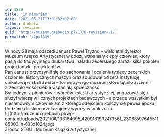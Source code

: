 ```yaml
---
id: 1839
title: 'In memoriam'
date: '2021-06-21T13:01:32+02:00'
author: drukarz
layout: revision
guid: 'http://muzeum.grebocin.pl/1776-revision-v1/'
permalink: '/?p=1839'
---
```


<div class="" dir="auto"><div class="ecm0bbzt hv4rvrfc ihqw7lf3 dati1w0a" data-ad-comet-preview="message" data-ad-preview="message" id="jsc_c_1es"><div class="j83agx80 cbu4d94t ew0dbk1b irj2b8pg"><div class="qzhwtbm6 knvmm38d"><div class="kvgmc6g5 cxmmr5t8 oygrvhab hcukyx3x c1et5uql ii04i59q"><div dir="auto">W nocy 28 maja odszedł Janusz Paweł Tryzno – wieloletni dyrektor Muzeum Książki Artystycznej w Łodzi, wspaniały ciepły człowiek, który pasją do tradycyjnego drukarstwa i składu zecerskiego zaraził kilka pokoleń projektantek i projektantów.</div></div><div class="o9v6fnle cxmmr5t8 oygrvhab hcukyx3x c1et5uql ii04i59q"><div dir="auto">Pan Janusz przyczynili się do zachowania i ocalenia tysięcy zecerskich czcionek, historycznych maszyn oraz zbudował od zera instytucję unikatową w skali świata – formę żywego muzeum które tętniło życiem i zrzeszało wokół siebie wspaniałą społeczność.</div></div><div class="o9v6fnle cxmmr5t8 oygrvhab hcukyx3x c1et5uql ii04i59q"><div dir="auto">Był jednym z pionierów i twórców książki artystycznej, angażował się i służył wiedzą w licznych projektach badawczych – a przede wszystkim był niesamowitym człowiekiem z którego odejściem kończy się pewna epoka.</div><div dir="auto"></div></div><div class="o9v6fnle cxmmr5t8 oygrvhab hcukyx3x c1et5uql ii04i59q"><div dir="auto">Rodzinie i bliskim przekazujemy wyrazy współczucia.</div></div><div dir="auto">![](http://muzeum.grebocin.pl/wp-content/uploads/2021/06/193164095_4209181992473561_2306859764551185803_n-683x1024.jpg)</div><div class="o9v6fnle cxmmr5t8 oygrvhab hcukyx3x c1et5uql ii04i59q"></div><div dir="auto">Źródło: STGU i Muzeum Książki Artystycznej</div></div></div></div></div>